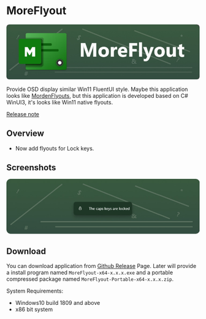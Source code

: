 # MoreFlyout

<img src="Assest\Readme_Title.jpg" style="zoom:100%;" alt="Title" />

Provide OSD display similar Win11 FluentUI style. Maybe this application looks like [MordenFlyouts](https://github.com/ModernFlyouts-Community/ModernFlyouts), but this application is developed based on C# WinUI3, it's looks like Win11 native flyouts.

[Release note](./RELEASENOTE_EN.md)

## Overview 

- Now add flyouts for Lock keys.

## Screenshots

<img src="Assest\Readme_Screenshots_1.jpg" style="zoom:100%;" alt="Screenshots" />

## Download

You can download application from [Github Release](https://github.com/ChenYiLins/MoreFlyout/releases) Page. Later will provide a install program named `MoreFlyout-x64-x.x.x.exe` and a portable compressed package named `MoreFlyout-Portable-x64-x.x.x.zip`.

System Requirements:

- Windows10 build 1809 and above
- x86 bit system
